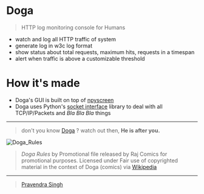 Doga
====

> HTTP log monitoring console for Humans

* watch and log all HTTP traffic of system
* generate log in w3c log format
* show status about total requests, maximum hits, requests in a timespan
* alert when traffic is above a customizable threshold

How it's made
=============

* Doga's GUI is built on top of [npyscreen](https://pypi.python.org/pypi/npyscreen)
* Doga uses Python's [socket interface](https://docs.python.org/2/library/socket.html) library to deal with all TCP/IP/Packets and *Bla Bla Bla* things

---

> don't you know [Doga](http://en.wikipedia.org/wiki/Doga_(comics)) ? watch out then, **He is after you.**

![Doga_Rules](https://raw.githubusercontent.com/pravj/Doga/master/docs/Doga_Rules.jpg?token=3437250__eyJzY29wZSI6IlJhd0Jsb2I6cHJhdmovRG9nYS9tYXN0ZXIvZG9jcy9Eb2dhX1J1bGVzLmpwZyIsImV4cGlyZXMiOjE0MTA4NzY1NTd9--9e164f3980bed50e79ad5a68f594c3788d815eb3)

> *Doga Rules* by Promotional file released by Raj Comics for promotional purposes.
> Licensed under Fair use of copyrighted material in the context of Doga (comics) via [Wikipedia](http://en.wikipedia.org/wiki/File:Doga_Rules.jpg#mediaviewer/File:Doga_Rules.jpg)

---
> [Pravendra Singh](https://pravj.github.io)
